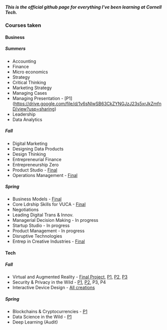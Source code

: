 ##### This is the official github page for everything I've been learning at Cornell Tech.

### Courses taken 
#### Business
##### Summers
*  Accounting
*  Finance
*  Micro economics
*  Strategy
*  Critical Thinking
*  Marketing Strategy
*  Managing Cases
*  Managing Presentation - [P1] (https://drive.google.com/file/d/1v6sNIwSB63CkZYNGJzJ23s5xrJkZmfnD/view?usp=sharing)
*  Leadership
*  Data Analytics

##### Fall
*  Digital Marketing
*  Designing Data Products
*  Design Thinking
*  Entrepreneurial Finance
*  Entrepreneurship Zero 
*  Product Studio - [Final](https://docs.google.com/presentation/d/1NLgJmabjXbnI6VSBtFVyNEnN1AKUPrJR1z_NIhEp7io/edit?usp=sharing)
*  Operations Management - [Final](https://docs.google.com/document/d/1hKCmZpE7kDEarmXu3DMODjO-gnxyE5eO/edit)

##### Spring
*  Business Models - [Final](https://docs.google.com/document/d/1NbvwW5jQdf0FIBYDxYKZ4j_PtSXuEUuJa6sQd6Lj884/edit?usp=sharing)
* Core Ldrship Skills for VUCA - [Final](https://docs.google.com/document/d/1WoMirkUDdDka0TfZfSqo9Afowbv8ADxTUlJbDcKZAAE/edit?usp=sharing)
* Negotiations
* Leading Digital Trans & Innov.
* Managerial Decision Making - In progress 
* Startup Studio - In progress
* Product Management - In progress
* Disruptive Technologies
* Entrep in Creative Industries - [Final](https://drive.google.com/file/d/1hHbnSTxZI0t886HHeRTbN8iKja3irjgO/view?usp=sharing)

#### Tech
##### Fall
* Virtual and Augmented Reality - [Final Project](https://sites.google.com/cornell.edu/cs5650-projects-2019/projects/uppercut?authuser=0), [P1](https://github.com/sl2883/arvr-1), [P2](https://github.com/sl2883/arvr-2), [P3](https://github.com/sl2883/arvr-3)
* Security & Privacy in the Wild - [P1](https://github.com/sl2883/Security), [P2](https://github.com/sl2883/security-ass2), P3, P4
* Interactive Device Design - [All creations](https://github.com/sl2883/Interactive-Lab-Hub)

##### Spring
* Blockchains & Cryptocurrencies - [P1](https://github.com/sl2883/blockchain_1)
* Data Science in the Wild - [P1](https://github.com/sl2883/Data-Science-Assignment-1)
* Deep Learning (Audit)

